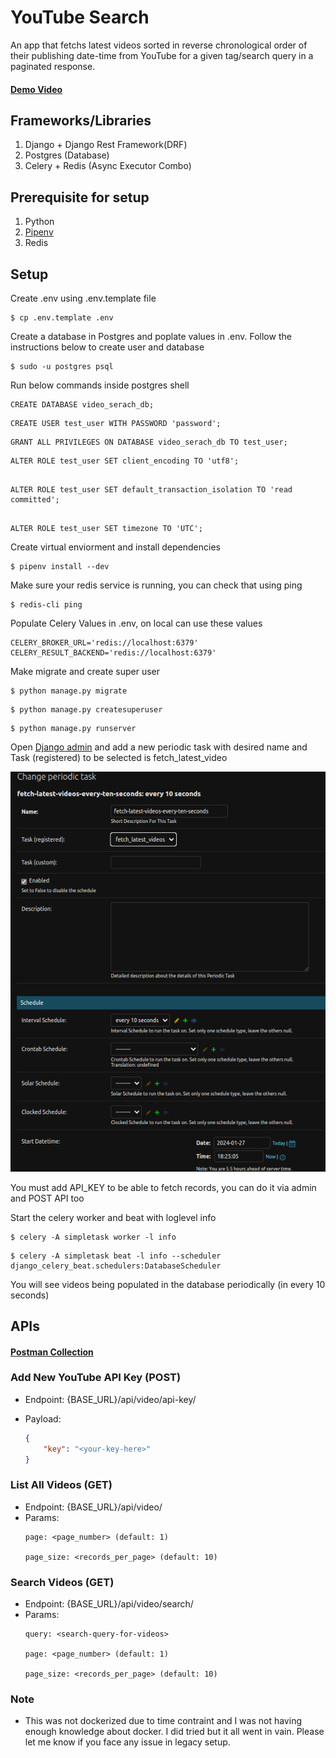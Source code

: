 # YouTube Search

An app that fetchs latest videos sorted in reverse chronological order of their publishing date-time from YouTube for a given tag/search query in a paginated response.

#### <a href="https://drive.google.com/file/d/1hypSTZQY0bPol01-hxB3MLjw-1G4OKAT/view?usp=sharing" target="_blank"> Demo Video </a>

## Frameworks/Libraries

1. Django + Django Rest Framework(DRF)
2. Postgres (Database)
3. Celery + Redis (Async Executor Combo)


## Prerequisite for setup

1. Python
2. <a href="https://pypi.org/project/pipenv/" target="_blank">Pipenv</a>
3. Redis

## Setup 

Create .env using .env.template file

```
$ cp .env.template .env
```
Create a database in Postgres and poplate values in .env. Follow the instructions below to create user and database
```
$ sudo -u postgres psql
```
Run below commands inside postgres shell
```
CREATE DATABASE video_serach_db;
```
```
CREATE USER test_user WITH PASSWORD 'password';
```
```
GRANT ALL PRIVILEGES ON DATABASE video_serach_db TO test_user;
```
```
ALTER ROLE test_user SET client_encoding TO 'utf8';
```
```

ALTER ROLE test_user SET default_transaction_isolation TO 'read committed';
```
```

ALTER ROLE test_user SET timezone TO 'UTC';

```

Create virtual enviorment and install dependencies

```
$ pipenv install --dev
```

Make sure your redis service is running, you can check that using ping
```
$ redis-cli ping
```
Populate Celery Values in .env, on local can use these values

```
CELERY_BROKER_URL='redis://localhost:6379'
CELERY_RESULT_BACKEND='redis://localhost:6379'
```


Make migrate and create super user
```
$ python manage.py migrate
``` 
```
$ python manage.py createsuperuser
``` 
```
$ python manage.py runserver
``` 
Open <a href="http://127.0.0.1:8000/admin">Django admin</a> and add a new periodic task with desired name and Task (registered) to be selected is fetch_latest_video

![Alt text](/static/periodic_task_reference.png)

You must add API_KEY to be able to fetch records, you can do it via admin and  POST API too


Start the celery worker and beat with loglevel info
```
$ celery -A simpletask worker -l info
```
```
$ celery -A simpletask beat -l info --scheduler django_celery_beat.schedulers:DatabaseScheduler

```
You will see videos being populated in the database periodically (in every 10 seconds)

## APIs

#### <a href="https://www.postman.com/poker-planner-phase2/workspace/public/collection/26266601-74191c05-8367-424b-a2a0-2f61a45d0cc4?action=share&creator=26266601" target="_blank"> Postman Collection </a>

### Add New YouTube API Key (POST)

 
 - Endpoint: {BASE_URL}/api/video/api-key/
 - Payload: 

    ```json
    {
        "key": "<your-key-here>"
    }
    ```

### List All Videos (GET)

 
 - Endpoint: {BASE_URL}/api/video/
 - Params:
    ```
    page: <page_number> (default: 1)

    page_size: <records_per_page> (default: 10)
    ```

### Search Videos (GET)

 
 - Endpoint: {BASE_URL}/api/video/search/
 - Params:
    ```
    query: <search-query-for-videos>

    page: <page_number> (default: 1)
    
    page_size: <records_per_page> (default: 10)
    ```

### Note

- This was not dockerized due to time contraint and I was not having enough knowledge about docker. I did tried but it all went in vain. Please let me know if you face any issue in legacy setup.
